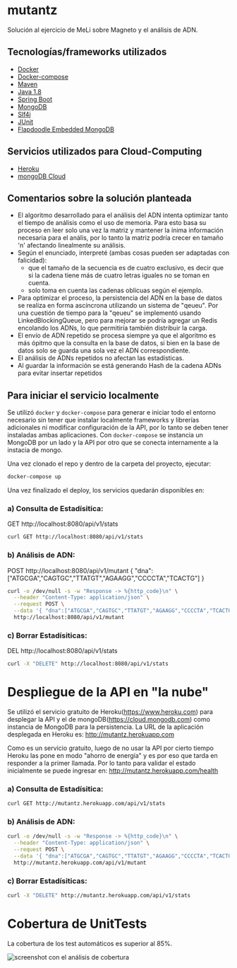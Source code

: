 # mutantz

Solución al ejercicio de MeLi sobre Magneto y el análisis de ADN.

## Tecnologías/frameworks utilizados
- [Docker](https://www.docker.com/)
- [Docker-compose](https://docs.docker.com/compose/)
- [Maven](https://maven.apache.org/)
- [Java 1.8](https://www.oracle.com/index.html)
- [Spring Boot](https://projects.spring.io/spring-boot/)
- [MongoDB](https://www.mongodb.com)
- [Slf4j](https://www.slf4j.org/)
- [JUnit](http://junit.org/junit5/)
- [Flapdoodle Embedded MongoDB](https://github.com/flapdoodle-oss/de.flapdoodle.embed.mongo)

## Servicios utilizados para Cloud-Computing
- [Heroku](https://www.heroku.com/)
- [mongoDB Cloud](https://cloud.mongodb.com)

## Comentarios sobre la solución planteada
* El algoritmo desarrollado para el análisis del ADN intenta optimizar tanto el tiempo de análisis como el uso de memoria. Para esto basa su proceso en leer solo una vez la matriz y mantener la ínima información necesaria para el anális, por lo tanto la matriz podría crecer en tamaño 'n' afectando linealmente su análisis.
* Según el enunciado, interpreté (ambas cosas pueden ser adaptadas con falicidad): 
	* que el tamaño de la secuencia es de cuatro exclusivo, es decir que si la cadena tiene más de cuatro letras iguales no se toman en cuenta.
	* solo toma en cuenta las cadenas oblícuas según el ejemplo.
* Para optimizar el proceso, la persistencia del ADN en la base de datos se realiza en forma ascíncrona utilizando un sistema de "qeueu". Por una cuestión de tiempo para la "qeueu" se implementó usando LinkedBlockingQueue, pero para mejorar se podría agregar un Redis encolando los ADNs, lo que permitiría también distribuir la carga.
* El envío de ADN repetido se procesa siempre ya que el algoritmo es más ópitmo que la consulta en la base de datos, si bien en la base de datos solo se guarda una sola vez el ADN correspondiente.
* El análisis de ADNs repetidos no afectan las estadísticas.
* Al guardar la información se está generando Hash de la cadena ADNs para evitar insertar repetidos

## Para iniciar el servicio localmente
Se utilizó `docker` y `docker-compose` para generar e iniciar todo el entorno necesario sin tener que instalar localmente frameworks y librerías adicionales ni modificar configuración de la API, por lo tanto se deben tener instaladas ambas aplicaciones.
Con `docker-compose` se instancia un MongoDB por un lado y la API por otro que se conecta internamente a la instacia de mongo.

Una vez clonado el repo y dentro de la carpeta del proyecto, ejecutar:

```sh
docker-compose up
```

Una vez finalizado el deploy, los servicios quedarán disponibles en:

### a) Consulta de Estadísitica:

GET http://localhost:8080/api/v1/stats

```sh
curl GET http://localhost:8080/api/v1/stats
```

### b) Análisis de ADN:

POST http://localhost:8080/api/v1/mutant 
	{
	"dna":["ATGCGA","CAGTGC","TTATGT","AGAAGG","CCCCTA","TCACTG"]
	}

```sh
curl -o /dev/null -s -w "Response -> %{http_code}\n" \
  --header "Content-Type: application/json" \
  --request POST \
  --data '{ "dna":["ATGCGA","CAGTGC","TTATGT","AGAAGG","CCCCTA","TCACTG"] }' \
  http://localhost:8080/api/v1/mutant 
```

### c) Borrar Estadísiticas:

DEL http://localhost:8080/api/v1/stats

```sh
curl -X "DELETE" http://localhost:8080/api/v1/stats
```

# Despliegue de la API en "la nube"

Se utilizó el servicio gratuito de Heroku(https://www.heroku.com) para desplegar la API y el de mongoDB(https://cloud.mongodb.com) como instancia de MongoDB para la persistencia.
La URL de la aplicación desplegada en Heroku es: http://mutantz.herokuapp.com

Como es un servicio gratuito, luego de no usar la API por cierto tiempo Heroku las pone en modo "ahorro de energía" y es por eso que tarda en responder a la primer llamada. Por lo tanto para validar el estado inicialmente se puede ingresar en: http://mutantz.herokuapp.com/health

### a) Consulta de Estadísitica:

```sh
curl GET http://mutantz.herokuapp.com/api/v1/stats
```

### b) Análisis de ADN:

```sh
curl -o /dev/null -s -w "Response -> %{http_code}\n" \
  --header "Content-Type: application/json" \
  --request POST \
  --data '{ "dna":["ATGCGA","CAGTGC","TTATGT","AGAAGG","CCCCTA","TCACTG"] }' \
  http://mutantz.herokuapp.com/api/v1/mutant 
```

### c) Borrar Estadísiticas:

```sh
curl -X "DELETE" http://mutantz.herokuapp.com/api/v1/stats
```

# Cobertura de UnitTests

La cobertura de los test automáticos es superior al 85%.

![screenshot con el análisis de cobertura](https://i.imgur.com/PEaSs4a.png)



